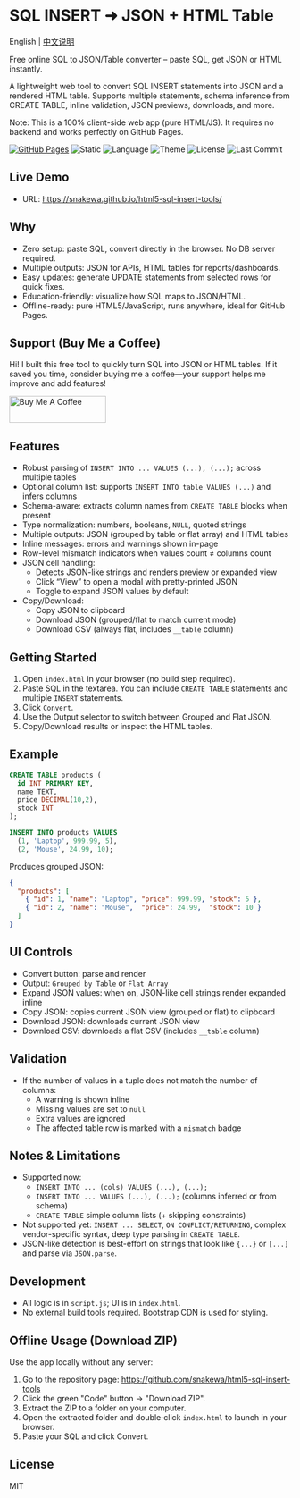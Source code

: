 # SQL INSERT ➜ JSON + HTML Table

English | [中文说明](README.zh.md)

Free online SQL to JSON/Table converter – paste SQL, get JSON or HTML instantly.

A lightweight web tool to convert SQL INSERT statements into JSON and a rendered HTML table. Supports multiple statements, schema inference from CREATE TABLE, inline validation, JSON previews, downloads, and more.

Note: This is a 100% client-side web app (pure HTML/JS). It requires no backend and works perfectly on GitHub Pages.

[![GitHub Pages](https://img.shields.io/badge/Deploy-GitHub%20Pages-2ea44f?logo=github)](https://snakewa.github.io/html5-sql-insert-tools/)
![Static](https://img.shields.io/badge/Client--side-Static-blue)
![Language](https://img.shields.io/badge/i18n-EN%2FZH-informational)
![Theme](https://img.shields.io/badge/Theme-Light%20%7C%20Dark%20%7C%20System-7952B3)
![License](https://img.shields.io/badge/License-MIT-green)
![Last Commit](https://img.shields.io/github/last-commit/snakewa/html5-sql-insert-tools)

## Live Demo

- URL: https://snakewa.github.io/html5-sql-insert-tools/

## Why 

- Zero setup: paste SQL, convert directly in the browser. No DB server required.
- Multiple outputs: JSON for APIs, HTML tables for reports/dashboards.
- Easy updates: generate UPDATE statements from selected rows for quick fixes.
- Education-friendly: visualize how SQL maps to JSON/HTML.
- Offline-ready: pure HTML5/JavaScript, runs anywhere, ideal for GitHub Pages.

## Support (Buy Me a Coffee)

Hi! I built this free tool to quickly turn SQL into JSON or HTML tables. If it saved you time, consider buying me a coffee—your support helps me improve and add features!

<a href="https://www.buymeacoffee.com/snakewa" target="_blank">
  <img src="https://cdn.buymeacoffee.com/buttons/v2/default-yellow.png" alt="Buy Me A Coffee" height="48" width="173">
  </a>

## Features

- Robust parsing of `INSERT INTO ... VALUES (...), (...);` across multiple tables
- Optional column list: supports `INSERT INTO table VALUES (...)` and infers columns
- Schema-aware: extracts column names from `CREATE TABLE` blocks when present
- Type normalization: numbers, booleans, `NULL`, quoted strings
- Multiple outputs: JSON (grouped by table or flat array) and HTML tables
- Inline messages: errors and warnings shown in-page
- Row-level mismatch indicators when values count ≠ columns count
- JSON cell handling:
  - Detects JSON-like strings and renders preview or expanded view
  - Click “View” to open a modal with pretty-printed JSON
  - Toggle to expand JSON values by default
- Copy/Download:
  - Copy JSON to clipboard
  - Download JSON (grouped/flat to match current mode)
  - Download CSV (always flat, includes `__table` column)

## Getting Started

1. Open `index.html` in your browser (no build step required).
2. Paste SQL in the textarea. You can include `CREATE TABLE` statements and multiple `INSERT` statements.
3. Click `Convert`.
4. Use the Output selector to switch between Grouped and Flat JSON.
5. Copy/Download results or inspect the HTML tables.

## Example

```sql
CREATE TABLE products (
  id INT PRIMARY KEY,
  name TEXT,
  price DECIMAL(10,2),
  stock INT
);

INSERT INTO products VALUES
  (1, 'Laptop', 999.99, 5),
  (2, 'Mouse', 24.99, 10);
```

Produces grouped JSON:
```json
{
  "products": [
    { "id": 1, "name": "Laptop", "price": 999.99, "stock": 5 },
    { "id": 2, "name": "Mouse",  "price": 24.99,  "stock": 10 }
  ]
}
```

## UI Controls

- Convert button: parse and render
- Output: `Grouped by Table` or `Flat Array`
- Expand JSON values: when on, JSON-like cell strings render expanded inline
- Copy JSON: copies current JSON view (grouped or flat) to clipboard
- Download JSON: downloads current JSON view
- Download CSV: downloads a flat CSV (includes `__table` column)

## Validation

- If the number of values in a tuple does not match the number of columns:
  - A warning is shown inline
  - Missing values are set to `null`
  - Extra values are ignored
  - The affected table row is marked with a `mismatch` badge

## Notes & Limitations

- Supported now:
  - `INSERT INTO ... (cols) VALUES (...), (...);`
  - `INSERT INTO ... VALUES (...), (...);` (columns inferred or from schema)
  - `CREATE TABLE` simple column lists (+ skipping constraints)
- Not supported yet: `INSERT ... SELECT`, `ON CONFLICT/RETURNING`, complex vendor-specific syntax, deep type parsing in `CREATE TABLE`.
- JSON-like detection is best-effort on strings that look like `{...}` or `[...]` and parse via `JSON.parse`.

## Development

- All logic is in `script.js`; UI is in `index.html`.
- No external build tools required. Bootstrap CDN is used for styling.

## Offline Usage (Download ZIP)

Use the app locally without any server:

1. Go to the repository page: https://github.com/snakewa/html5-sql-insert-tools
2. Click the green "Code" button → "Download ZIP".
3. Extract the ZIP to a folder on your computer.
4. Open the extracted folder and double‑click `index.html` to launch in your browser.
5. Paste your SQL and click Convert.

## License

MIT

